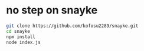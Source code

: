 # no step on snayke

```bash
git clone https://github.com/kofosu2289/snayke.git
cd snayke
npm install
node index.js
```
